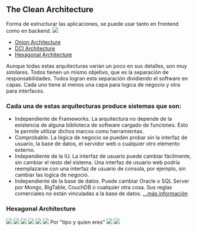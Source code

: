 ## The Clean Architecture

Forma de estructurar las aplicaciones, se puede usar tanto en frontend como en backend. 
![](https://miro.medium.com/v2/resize:fit:1400/1*0u-ekVHFu7Om7Z-VTwFHvg.png)

- [Onion Architecture](https://dz2cdn1.dzone.com/storage/temp/4436217-kolka.png)
- [DCI Architecture](https://1.bp.blogspot.com/_txlKc91hcCk/TF6xq1pBvSI/AAAAAAAAAE4/N-fnCNd4RRs/s1600/DCI_MetaModel_Modified.png)
- [Hexagonal Architecture](https://www.happycoders.eu/wp-content/uploads/2023/01/hexagonal-architecture-vs-clean-architecture-2.v4-800x310.png)

Aunque todas estas arquitecturas varían un poco en sus detalles, son muy similares. Todos tienen un mismo objetivo, que es la separación de responsabilidades. Todos logran esta separación dividiendo el software en capas. Cada uno tiene al menos una capa para logica de negocio y otra para interfaces.

### Cada una de estas arquitecturas produce sistemas que son:

- Independiente de Frameworks. La arquitectura no depende de la existencia de alguna biblioteca de software cargado de funciones. Esto le permite utilizar dichos marcos como herramientas.
- Comprobable. La lógica de negocio se pueden probar sin la interfaz de usuario, la base de datos, el servidor web o cualquier otro elemento externo.
- Independiente de la IU. La interfaz de usuario puede cambiar fácilmente, sin cambiar el resto del sistema. Una interfaz de usuario web podría reemplazarse con una interfaz de usuario de consola, por ejemplo, sin cambiar las logica de negocio.
- Independiente de la base de datos. Puede cambiar Oracle o SQL Server por Mongo, BigTable, CouchDB o cualquier otra cosa. Sus reglas comerciales no están vinculadas a la base de datos.
[...más información](https://blog.cleancoder.com/uncle-bob/2012/08/13/the-clean-architecture.html)

### Hexagonal Architecture
![](https://i.ibb.co/6ZMrCq2/1.png)
![](https://i.ibb.co/wLStYq7/2.png)
![](https://i.ibb.co/dsZqjHJ/3.png)
![](https://i.ibb.co/rpyXZvJ/5.png)
![](https://i.ibb.co/HH1wyQY/6.png)
![](https://i.ibb.co/R3tM44j/7.png)
Por "tipo y quien eres"
![](https://i.ibb.co/rdwk9pj/8-quien-eres-y-que-tipo.png)
![](https://i.ibb.co/wWPPrT2/9.png)